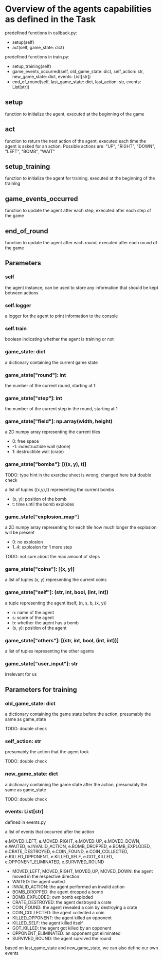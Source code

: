 # Overview of the agents capabilities as defined in the Task

predefined functions in callback.py:

- setup(self)
- act(self, game_state: dict)

predefined functions in train.py:

- setup_training(self)
- game_events_occurred(self, old_game_state: dict, self_action: str, new_game_state: dict, events: List[str])
- end_of_round(self, last_game_state: dict, last_action: str, events: List[str])

## setup

function to initialize the agent, executed at the beginning of the game

## act

function to return the next action of the agent, executed each time the agent is asked for an action.
Possible actions are: "UP", "RIGHT", "DOWN", "LEFT", "BOMB", "WAIT"

## setup_training

function to initialize the agent for training, executed at the beginning of the training

## game_events_occurred

function to update the agent after each step, executed after each step of the game

## end_of_round

function to update the agent after each round, executed after each round of the game

## Parameters

### self

the agent instance, can be used to store any information that should be kept between actions

### self.logger

a logger for the agent to print information to the console

### self.train

boolean indicating whether the agent is training or not

### game_state: dict

a dictionary containing the current game state

### game_state["round"]: int

the number of the current round, starting at 1

### game_state["step"]: int

the number of the current step in the round, starting at 1

### game_state["field"]: np.array(width, height)

a 2D numpy array representing the current tiles

- 0: free space
- -1: indestructible wall (stone)
- 1: destructible wall (crate)

### game_state["bombs"]: [((x, y), t)]

TODO: type hint in the exercise sheet is wrong, changed here but double check

a list of tuples ((x,y),t) representing the current bombs

- (x, y): position of the bomb
- t: time until the bomb explodes

### game_state["explosion_map"]

a 2D numpy array representing for each tile how much longer the explosion will be present

- 0: no explosion
- 1..4: explosion for 1 more step

TODO: not sure about the max amount of steps

### game_state["coins"]: [(x, y)]

a list of tuples (x, y) representing the current coins

### game_state["self"]: (str, int, bool, (int, int))

a tuple representing the agent itself, (n, s, b, (x, y))

- n: name of the agent
- s: score of the agent
- b: whether the agent has a bomb
- (x, y): position of the agent

### game_state["others"]: [(str, int, bool, (int, int))]

a list of tuples representing the other agents

### game_state["user_input"]: str

irrelevant for us

## Parameters for training

### old_game_state: dict

a dictionary containing the game state before the action, presumably the same as game_state

TODO: double check

### self_action: str

presumably the action that the agent took

TODO: double check

### new_game_state: dict

a dictionary containing the game state after the action, presumably the same as game_state

TODO: double check

### events: List[str]

defined in events.py

a list of events that occurred after the action

e.MOVED_LEFT, e.MOVED_RIGHT, e.MOVED_UP, e.MOVED_DOWN, e.WAITED, e.INVALID_ACTION, e.BOMB_DROPPED, e.BOMB_EXPLODED, e.CRATE_DESTROYED, e.COIN_FOUND, e.COIN_COLLECTED, e.KILLED_OPPONENT, e.KILLED_SELF, e.GOT_KILLED, e.OPPONENT_ELIMINATED, e.SURVIVED_ROUND

- MOVED_LEFT, MOVED_RIGHT, MOVED_UP, MOVED_DOWN: the agent moved in the respective direction
- WAITED: the agent waited
- INVALID_ACTION: the agent performed an invalid action
- BOMB_DROPPED: the agent dropped a bomb
- BOMB_EXPLODED: own bomb exploded
- CRATE_DESTROYED: the agent destroyed a crate
- COIN_FOUND: the agent revealed a coin by destroying a crate
- COIN_COLLECTED: the agent collected a coin
- KILLED_OPPONENT: the agent killed an opponent
- KILLED_SELF: the agent killed itself
- GOT_KILLED: the agent got killed by an opponent
- OPPONENT_ELIMINATED: an opponent got eliminated
- SURVIVED_ROUND: the agent survived the round

based on last_game_state and new_game_state, we can also define our own events
